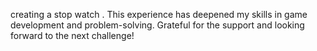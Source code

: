  creating a stop watch . This experience has deepened my skills in game development and problem-solving. Grateful for the support and looking forward to the next challenge! 
